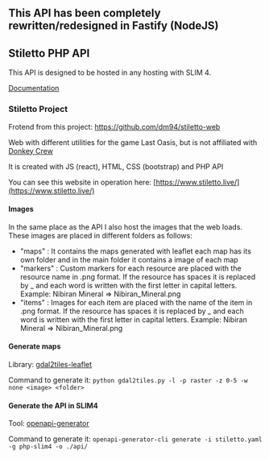 ## This API has been completely rewritten/redesigned in Fastify (NodeJS)

## Stiletto PHP API

This API is designed to be hosted in any hosting with SLIM 4.

[Documentation](https://bump.sh/doc/stiletto-api)

### Stiletto Project

Frotend from this project: https://github.com/dm94/stiletto-web

Web with different utilities for the game Last Oasis, but is not affiliated with [Donkey Crew](https://www.donkey.team/)

It is created with JS (react), HTML, CSS (bootstrap) and PHP API

You can see this website in operation here: [https://www.stiletto.live/](https://www.stiletto.live/)

#### Images

In the same place as the API I also host the images that the web loads.
These images are placed in different folders as follows:

- "maps" : It contains the maps generated with leaflet each map has its own folder and in the main folder it contains a image of each map
- "markers" : Custom markers for each resource are placed with the resource name in .png format. If the resource has spaces it is replaced by \_ and each word is written with the first letter in capital letters. Example: Nibiran Mineral => Nibiran_Mineral.png
- "items" : Images for each item are placed with the name of the item in .png format. If the resource has spaces it is replaced by \_ and each word is written with the first letter in capital letters. Example: Nibiran Mineral => Nibiran_Mineral.png

#### Generate maps

Library: [gdal2tiles-leaflet](https://github.com/commenthol/gdal2tiles-leaflet)

Command to generate it:
`python gdal2tiles.py -l -p raster -z 0-5 -w none <image> <folder>`

#### Generate the API in SLIM4

Tool: [openapi-generator](https://github.com/openapitools/openapi-generator)

Command to generate it:
`openapi-generator-cli generate -i stiletto.yaml -g php-slim4 -o ./api/`
